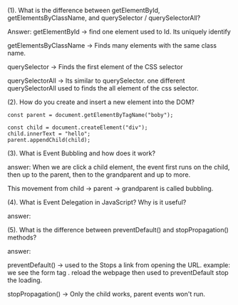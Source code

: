 (1). What is the difference between getElementById, getElementsByClassName, and querySelector / querySelectorAll? 

Answer: getElementById -> find one element used to Id. Its uniquely identify

getElementsByClassName -> Finds many elements with the same class name.

querySelector -> Finds the first element of the CSS selector

querySelectorAll -> Its similar to querySelector. one different querySelectorAll used to finds the all element of the css selector.

(2). How do you create and insert a new element into the DOM?

    const parent = document.getElementByTagName("boby");

    const child = document.createElement("div");
    child.innerText = "hello";
    parent.appendChild(child);

(3). What is Event Bubbling and how does it work?

answer: When we are click a child element, the event first runs on the child, then up to the parent, then to the grandparent and up to more.

This movement from child → parent → grandparent is called bubbling.

(4). What is Event Delegation in JavaScript? Why is it useful?

answer: 

(5). What is the difference between preventDefault() and stopPropagation() methods?

answer: 

preventDefault() -> used to the Stops a link from opening the URL.
example: we see the form tag . reload the webpage then used to preventDefault stop the loading.

stopPropagation() -> Only the child works, parent events won't run.
